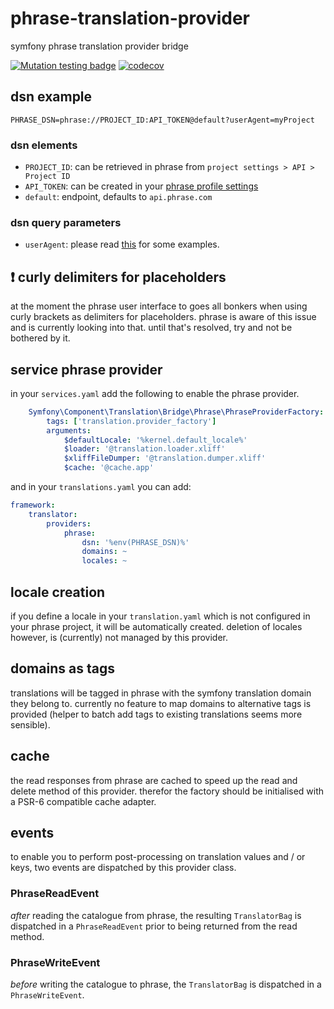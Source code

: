 # phrase-translation-provider
symfony phrase translation provider bridge

[![Mutation testing badge](https://img.shields.io/endpoint?style=flat&url=https%3A%2F%2Fbadge-api.stryker-mutator.io%2Fgithub.com%2FwickedOne%2Fphrase-translation-provider%2Fmaster)](https://dashboard.stryker-mutator.io/reports/github.com/wickedOne/phrase-translation-provider/master)
[![codecov](https://codecov.io/gh/wickedOne/phrase-translation-provider/branch/master/graph/badge.svg?token=UHKAVGURP7)](https://codecov.io/gh/wickedOne/phrase-translation-provider)

[//]: # ([![Latest Stable Version]&#40;http://poser.pugx.org/wickedone/phrase-translation-provider/v&#41;]&#40;https://packagist.org/packages/wickedone/phrase-translation-provider&#41;)

[//]: # ([![Total Downloads]&#40;http://poser.pugx.org/wickedone/phrase-translation-provider/downloads&#41;]&#40;https://packagist.org/packages/wickedone/phrase-translation-provider&#41;)

[//]: # ([![License]&#40;http://poser.pugx.org/wickedone/phrase-translation-provider/license&#41;]&#40;https://packagist.org/packages/wickedone/phrase-translation-provider&#41;)

[//]: # ([![PHP Version Require]&#40;http://poser.pugx.org/wickedone/phrase-translation-provider/require/php&#41;]&#40;https://packagist.org/packages/wickedone/phrase-translation-provider&#41;)

## dsn example
```dotenv
PHRASE_DSN=phrase://PROJECT_ID:API_TOKEN@default?userAgent=myProject
```
 
### dsn elements

- `PROJECT_ID`: can be retrieved in phrase from `project settings > API > Project ID`
- `API_TOKEN`: can be created in your [phrase profile settings](https://app.phrase.com/settings/oauth_access_tokens)
- `default`: endpoint, defaults to `api.phrase.com`
### dsn query parameters

- `userAgent`: please read [this](https://developers.phrase.com/api/#overview--identification-via-user-agent) for some examples.

## ❗ curly delimiters for placeholders
at the moment the phrase user interface to goes all bonkers when using curly brackets as delimiters for placeholders.
phrase is aware of this issue and is currently looking into that. until that's resolved, try and not be bothered by it.

## service phrase provider
in your `services.yaml` add the following to enable the phrase provider.
```yaml
    Symfony\Component\Translation\Bridge\Phrase\PhraseProviderFactory:
        tags: ['translation.provider_factory']
        arguments:
            $defaultLocale: '%kernel.default_locale%'
            $loader: '@translation.loader.xliff'
            $xliffFileDumper: '@translation.dumper.xliff'
            $cache: '@cache.app'
```
and in your `translations.yaml` you can add:
```yaml
framework:
    translator:
        providers:
            phrase:
                dsn: '%env(PHRASE_DSN)%'
                domains: ~
                locales: ~
```

## locale creation
if you define a locale in your `translation.yaml` which is not configured in your phrase project, it will be automatically created. deletion of locales however, is (currently) not managed by this provider.

## domains as tags
translations will be tagged in phrase with the symfony translation domain they belong to.
currently no feature to map domains to alternative tags is provided (helper to batch add tags to existing translations seems more sensible).

## cache
the read responses from phrase are cached to speed up the read and delete method of this provider.
therefor the factory should be initialised with a PSR-6 compatible cache adapter.

## events
to enable you to perform post-processing on translation values and / or keys, two events are dispatched by this provider class.

### PhraseReadEvent
_after_ reading the catalogue from phrase, the resulting `TranslatorBag` is dispatched in a `PhraseReadEvent` prior to being returned from the read method. 
### PhraseWriteEvent
_before_ writing the catalogue to phrase, the `TranslatorBag` is dispatched in a `PhraseWriteEvent`.